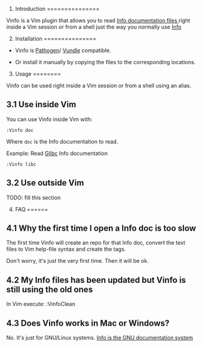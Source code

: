 1. Introduction
===============

Vinfo is a Vim plugin that allows you to read
[ Info documentation files ]( http://www.gnu.org/software/texinfo/ ) right inside a
Vim session or from a shell just the way you normally use
[ Info ]( http://www.gnu.org/software/texinfo/manual/info/info.html#Top )



2. Installation
===============

- Vinfo is [Pathogen](https://github.com/tpope/vim-pathogen)/
[Vundle](https://github.com/gmarik/Vundle.vim) compatible.

- Or install it manually by copying the files to the corresponding locations.



3. Usage
========

Vinfo can be used right inside a Vim session or from a shell using an alias.


3.1 Use inside Vim
------------------

You can use Vinfo inside Vim with:

    :Vinfo doc

Where `doc` is the Info documentation to read.

Example:
Read [Glibc](http://www.gnu.org/software/libc/) Info documentation

    :Vinfo libc



3.2 Use outside Vim
-------------------

TODO: fill this section



4. FAQ
======

4.1 Why the first time I open a Info doc is too slow
----------------------------------------------------

The first time Vinfo will create an repo for that Info doc, convert the text
files to Vim help-file syntax and create the tags.

Don't worry, it's just the very first time. Then it will be ok.


4.2 My Info files has been updated but Vinfo is still using the old ones
------------------------------------------------------------------------

In Vim execute:
    :VinfoClean


4.3 Does Vinfo works in Mac or Windows?
---------------------------------------

No. It's just for GNU/Linux systems.
[Info is the GNU documentation system](http://www.gnu.org/software/texinfo/manual/info/info.html)
